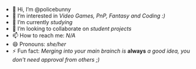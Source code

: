 - 👋 Hi, I’m @policebunny
- 👀 I’m interested in *Video Games, PnP, Fantasy and Coding :)*
- 🌱 I’m currently *studying*
- 💞️ I’m looking to collaborate on *student projects*
- 📫 How to reach me: *N/A*
- 😄 Pronouns: *she/her*
- ⚡ Fun fact: *Merging into your main brainch is* **always** *a good idea, you don't need approval from others ;)*

<!---
did you know, you can like hide stuff in the commentary as it is not visible to other people per se but you can still access it
--->
